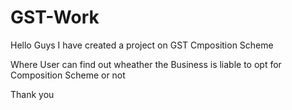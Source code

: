# GST-Work
Hello Guys I have created a project on GST Cmposition Scheme


Where User can find out wheather the Business is liable to opt for Composition Scheme or not


Thank you

